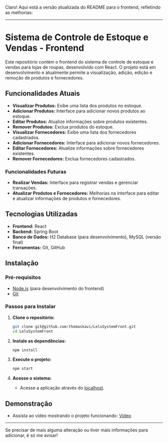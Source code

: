 Claro! Aqui está a versão atualizada do README para o frontend, refletindo as melhorias:

---

# Sistema de Controle de Estoque e Vendas - Frontend

Este repositório contém o frontend do sistema de controle de estoque e vendas para lojas de roupas, desenvolvido com React. O projeto está em desenvolvimento e atualmente permite a visualização, adição, edição e remoção de produtos e fornecedores.

## Funcionalidades Atuais

- **Visualizar Produtos:** Exibe uma lista dos produtos no estoque.
- **Adicionar Produtos:** Interface para adicionar novos produtos ao estoque.
- **Editar Produtos:** Atualize informações sobre produtos existentes.
- **Remover Produtos:** Exclua produtos do estoque.
- **Visualizar Fornecedores:** Exibe uma lista dos fornecedores cadastrados.
- **Adicionar Fornecedores:** Interface para adicionar novos fornecedores.
- **Editar Fornecedores:** Atualize informações sobre fornecedores existentes.
- **Remover Fornecedores:** Exclua fornecedores cadastrados.

### Funcionalidades Futuras

- **Realizar Vendas:** Interface para registrar vendas e gerenciar transações.
- **Atualizar Produtos e Fornecedores:** Melhorias na interface para editar e atualizar informações de produtos e fornecedores.

## Tecnologias Utilizadas

- **Frontend:** React
- **Backend:** Spring Boot
- **Banco de Dados:** H2 Database (para desenvolvimento), MySQL (versão final)
- **Ferramentas:** Git, GitHub

## Instalação

### Pré-requisitos

- [Node.js](https://nodejs.org/) (para desenvolvimento do frontend)
- [Git](https://git-scm.com/)

### Passos para Instalar

1. **Clone o repositório:**
   ```bash
   git clone git@github.com:thomaskavi/LeluSystemFront.git
   cd LeluSystemFront
   ```

2. **Instale as dependências:**
   ```bash
   npm install
   ```

3. **Execute o projeto:**
   ```bash
   npm start
   ```

4. **Acesse o sistema:**
   - Acesse a aplicação através do [localhost](http://localhost:3000).

## Demonstração

- Assista ao vídeo mostrando o projeto funcionando: [Vídeo](https://youtu.be/zKvSOXkv5SE)

---

Se precisar de mais alguma alteração ou tiver mais informações para adicionar, é só me avisar!
